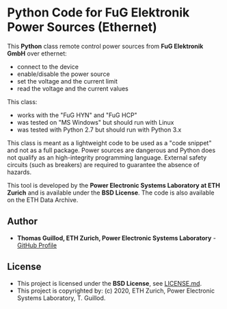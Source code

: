 # Python Code for FuG Elektronik Power Sources (Ethernet)

This **Python** class remote control power sources from **FuG Elektronik GmbH** over ethernet:
* connect to the device
* enable/disable the power source
* set the voltage and the current limit
* read the voltage and the current values

This class:
* works with the "FuG HYN" and "FuG HCP"
* was tested on "MS Windows" but should run with Linux
* was tested with Python 2.7 but should run with Python 3.x

This class is meant as a lightweight code to be used as a "code snippet" and not as a full package.
Power sources are dangerous and Python does not qualify as an high-integrity programming language.
External safety circuits (such as breakers) are required to guarantee the absence of hazards.

This tool is developed by the **Power Electronic Systems Laboratory at ETH Zurich** and is available under the **BSD License**. The code is also available on the ETH Data Archive.

## Author

* **Thomas Guillod, ETH Zurich, Power Electronic Systems Laboratory** - [GitHub Profile](https://github.com/otvam)

## License

* This project is licensed under the **BSD License**, see [LICENSE.md](LICENSE.md).
* This project is copyrighted by: (c) 2020, ETH Zurich, Power Electronic Systems Laboratory, T. Guillod.
